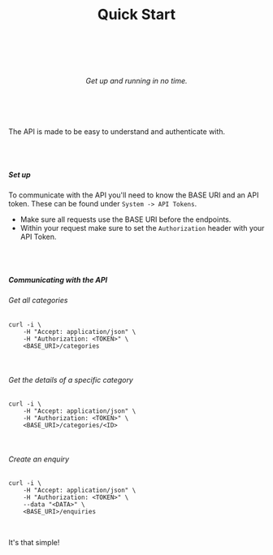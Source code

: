 <h1 align="center">
  <br />
  <br />
  Quick Start
  <br />
  <br />
  <br />
</h1>

<h6 align="center">
  <br />
  Get up and running in no time.
  <br />
  <br />
  <br />
  <br />
</h6>

The API is made to be easy to understand and authenticate with.

<br />
<br />

##### Set up

To communicate with the API you'll need to know the BASE URI and an API token.
These can be found under `System -> API Tokens`.

* Make sure all requests use the BASE URI before the endpoints.
* Within your request make sure to set the `Authorization` header with your API Token.

<br />
<br />

##### Communicating with the API

###### Get all categories

```shell script
curl -i \
    -H "Accept: application/json" \
    -H "Authorization: <TOKEN>" \
    <BASE_URI>/categories
```

<br />

###### Get the details of a specific category

```shell script
curl -i \
    -H "Accept: application/json" \
    -H "Authorization: <TOKEN>" \
    <BASE_URI>/categories/<ID>
```

<br />

###### Create an enquiry

```shell script
curl -i \
    -H "Accept: application/json" \
    -H "Authorization: <TOKEN>" \
    --data "<DATA>" \
    <BASE_URI>/enquiries
```

<br />

It's that simple!

<br />
<br />
